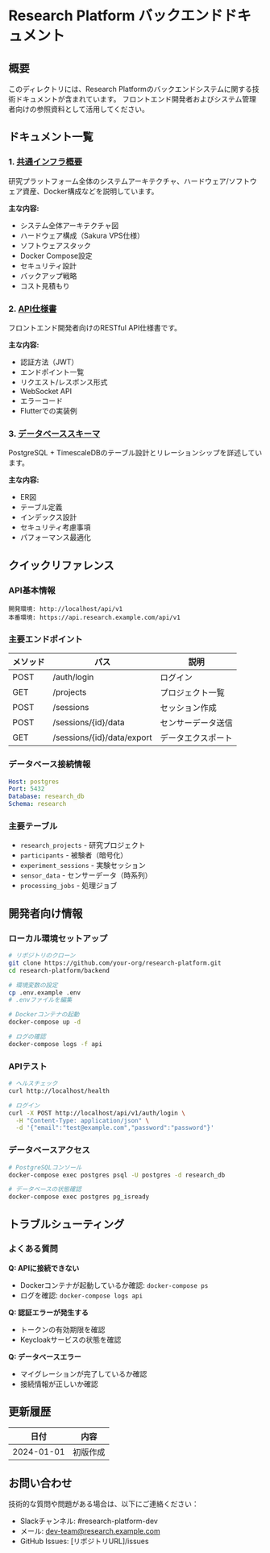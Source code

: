 # Research Platform バックエンドドキュメント

## 概要

このディレクトリには、Research Platformのバックエンドシステムに関する技術ドキュメントが含まれています。
フロントエンド開発者およびシステム管理者向けの参照資料として活用してください。

## ドキュメント一覧

### 1. [共通インフラ概要](./INFRASTRUCTURE.md)
研究プラットフォーム全体のシステムアーキテクチャ、ハードウェア/ソフトウェア資産、Docker構成などを説明しています。

**主な内容:**
- システム全体アーキテクチャ図
- ハードウェア構成（Sakura VPS仕様）
- ソフトウェアスタック
- Docker Compose設定
- セキュリティ設計
- バックアップ戦略
- コスト見積もり

### 2. [API仕様書](./API_SPECIFICATION.md)
フロントエンド開発者向けのRESTful API仕様書です。

**主な内容:**
- 認証方法（JWT）
- エンドポイント一覧
- リクエスト/レスポンス形式
- WebSocket API
- エラーコード
- Flutterでの実装例

### 3. [データベーススキーマ](./DATABASE_SCHEMA.md)
PostgreSQL + TimescaleDBのテーブル設計とリレーションシップを詳述しています。

**主な内容:**
- ER図
- テーブル定義
- インデックス設計
- セキュリティ考慮事項
- パフォーマンス最適化

## クイックリファレンス

### API基本情報

```
開発環境: http://localhost/api/v1
本番環境: https://api.research.example.com/api/v1
```

### 主要エンドポイント

| メソッド | パス | 説明 |
|----------|------|------|
| POST | /auth/login | ログイン |
| GET | /projects | プロジェクト一覧 |
| POST | /sessions | セッション作成 |
| POST | /sessions/{id}/data | センサーデータ送信 |
| GET | /sessions/{id}/data/export | データエクスポート |

### データベース接続情報

```yaml
Host: postgres
Port: 5432
Database: research_db
Schema: research
```

### 主要テーブル

- `research_projects` - 研究プロジェクト
- `participants` - 被験者（暗号化）
- `experiment_sessions` - 実験セッション
- `sensor_data` - センサーデータ（時系列）
- `processing_jobs` - 処理ジョブ

## 開発者向け情報

### ローカル環境セットアップ

```bash
# リポジトリのクローン
git clone https://github.com/your-org/research-platform.git
cd research-platform/backend

# 環境変数の設定
cp .env.example .env
# .envファイルを編集

# Dockerコンテナの起動
docker-compose up -d

# ログの確認
docker-compose logs -f api
```

### APIテスト

```bash
# ヘルスチェック
curl http://localhost/health

# ログイン
curl -X POST http://localhost/api/v1/auth/login \
  -H "Content-Type: application/json" \
  -d '{"email":"test@example.com","password":"password"}'
```

### データベースアクセス

```bash
# PostgreSQLコンソール
docker-compose exec postgres psql -U postgres -d research_db

# データベースの状態確認
docker-compose exec postgres pg_isready
```

## トラブルシューティング

### よくある質問

**Q: APIに接続できない**
- Dockerコンテナが起動しているか確認: `docker-compose ps`
- ログを確認: `docker-compose logs api`

**Q: 認証エラーが発生する**
- トークンの有効期限を確認
- Keycloakサービスの状態を確認

**Q: データベースエラー**
- マイグレーションが完了しているか確認
- 接続情報が正しいか確認

## 更新履歴

| 日付 | 内容 |
|------|------|
| 2024-01-01 | 初版作成 |

## お問い合わせ

技術的な質問や問題がある場合は、以下にご連絡ください：

- Slackチャンネル: #research-platform-dev
- メール: dev-team@research.example.com
- GitHub Issues: [リポジトリURL]/issues